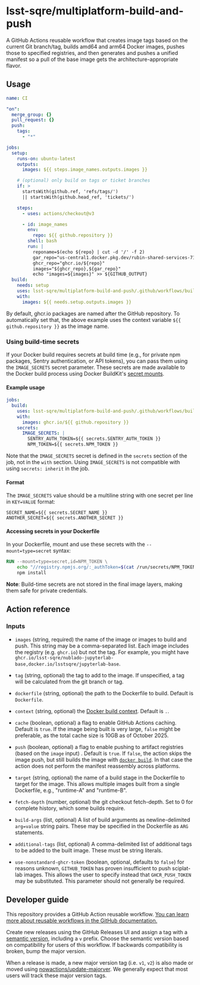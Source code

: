 # lsst-sqre/multiplatform-build-and-push

A GitHub Actions reusable workflow that creates image tags based on the current Git branch/tag, builds amd64 and arm64 Docker images, pushes those to specified registries, and then generates and pushes a unified manifest so a pull of the base image gets the architecture-appropriate flavor.

## Usage

```yaml
name: CI

"on":
  merge_group: {}
  pull_request: {}
  push:
    tags:
      - "*"

jobs:
  setup:
    runs-on: ubuntu-latest
    outputs:
      images: ${{ steps.image_names.outputs.images }}

    # (optional) only build on tags or ticket branches
    if: >
      startsWith(github.ref, 'refs/tags/')
      || startsWith(github.head_ref, 'tickets/')

    steps:
      - uses: actions/checkout@v3

      - id: image_names
        env:
          repo: ${{ github.repository }}
        shell: bash
        run: |
          reponame=$(echo ${repo} | cut -d '/' -f 2)
          gar_repo="us-central1.docker.pkg.dev/rubin-shared-services-71ec/sciplat/${reponame}"
          ghcr_repo="ghcr.io/${repo}"
          images="${ghcr_repo},${gar_repo}"
          echo "images=${images}" >> ${GITHUB_OUTPUT}
  build:
    needs: setup
    uses: lsst-sqre/multiplatform-build-and-push/.github/workflows/build.yaml@v1
    with:
      images: ${{ needs.setup.outputs.images }}
```

By default, ghcr.io packages are named after the GitHub repository.
To automatically set that, the above example uses the context variable `${{ github.repository }}` as the image name.

### Using build-time secrets

If your Docker build requires secrets at build time (e.g., for private npm packages, Sentry authentication, or API tokens), you can pass them using the `IMAGE_SECRETS` secret parameter. These secrets are made available to the Docker build process using Docker BuildKit's [secret mounts](https://docs.docker.com/build/building/secrets/).

#### Example usage

```yaml
jobs:
  build:
    uses: lsst-sqre/multiplatform-build-and-push/.github/workflows/build.yaml@v1
    with:
      images: ghcr.io/${{ github.repository }}
    secrets:
      IMAGE_SECRETS: |
        SENTRY_AUTH_TOKEN=${{ secrets.SENTRY_AUTH_TOKEN }}
        NPM_TOKEN=${{ secrets.NPM_TOKEN }}
```

Note that the `IMAGE_SECRETS` secret is defined in the `secrets` section of the job, not in the `with` section.
Using `IMAGE_SECRETS` is not compatible with using `secrets: inherit` in the job.

#### Format

The `IMAGE_SECRETS` value should be a multiline string with one secret per line in `KEY=VALUE` format:

```
SECRET_NAME=${{ secrets.SECRET_NAME }}
ANOTHER_SECRET=${{ secrets.ANOTHER_SECRET }}
```

#### Accessing secrets in your Dockerfile

In your Dockerfile, mount and use these secrets with the `--mount=type=secret` syntax:

```dockerfile
RUN --mount=type=secret,id=NPM_TOKEN \
    echo "//registry.npmjs.org/:_authToken=$(cat /run/secrets/NPM_TOKEN)" > ~/.npmrc && \
    npm install
```

**Note**: Build-time secrets are not stored in the final image layers, making them safe for private credentials.

## Action reference

### Inputs

- `images` (string, required) the name of the image or images to build and push.
  This string may be a comma-separated list.
  Each image includes the registry (e.g. `ghcr.io`) but not the tag.
  For example, you might have `ghcr.io/lsst-sqre/nublado-jupyterlab-base,docker.io/lsstsqre/jupyterlab-base`.

- `tag` (string, optional) the tag to add to the image.
  If unspecified, a tag will be calculated from the git branch or tag.

- `dockerfile` (string, optional) the path to the Dockerfile to build.
  Default is `Dockerfile`.

- `context` (string, optional) the [Docker build context](https://docs.docker.com/build/building/context/).
  Default is `.`.

- `cache` (boolean, optional) a flag to enable GitHub Actions caching.
  Default is `true`.
  If the image being built is very large, `false` might be preferable, as the total cache size is 10GB as of October 2025.

- `push` (boolean, optional) a flag to enable pushing to artifact registries (based on the `image` input) .
  Default is `true`.
  If `false`, the action skips the image push, but still builds the image with [`docker build`](https://docs.docker.com/engine/reference/commandline/build/).
  In that case the action does not perform the manifest reassembly across platforms.

- `target` (string, optional) the name of a build stage in the Dockerfile to target for the image. This allows multiple images built from a single Dockerfile, e.g., "runtime-A" and "runtime-B".

- `fetch-depth` (number, optional) the git checkout fetch-depth. Set to 0 for complete history, which some builds require.

- `build-args` (list, optional) A list of build arguments as newline-delimited `arg=value` string pairs. These may be specified in the Dockerfile as `ARG` statements.

- `additional-tags` (list, optional) A comma-delimited list of additional tags to be added to the built image. These must be string literals.

- `use-nonstandard-ghcr-token` (boolean, optional, defaults to `false`) for reasons unknown, `GITHUB_TOKEN` has proven insufficient to push sciplat-lab images.
  This allows the user to specify instead that `GHCR_PUSH_TOKEN` may be substituted.
  This parameter should not generally be required.

## Developer guide

This repository provides a GitHub Action reusable workflow.
[You can learn more about reusable workflows in the GitHub documentation.](https://docs.github.com/en/actions/how-tos/reuse-automations/reuse-workflows)

Create new releases using the GitHub Releases UI and assign a tag with a [semantic version](https://semver.org), including a `v` prefix. Choose the semantic version based on compatibility for users of this workflow. If backwards compatibility is broken, bump the major version.

When a release is made, a new major version tag (i.e. `v1`, `v2`) is also made or moved using [nowactions/update-majorver](https://github.com/marketplace/actions/update-major-version).
We generally expect that most users will track these major version tags.
